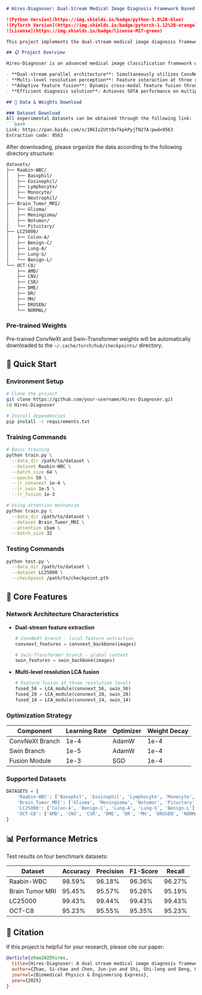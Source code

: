 ```markdown
# Hires-Diagnoser: Dual-Stream Medical Image Diagnosis Framework Based on Multi-Level Resolution Adaptive Sensing

![Python Version](https://img.shields.io/badge/python-3.8%2B-blue)
![PyTorch Version](https://img.shields.io/badge/pytorch-1.12%2B-orange)
![License](https://img.shields.io/badge/license-MIT-green)

This project implements the dual-stream medical image diagnosis framework proposed in the paper "Hires-Diagnoser: A dual stream medical image diagnosis framework based on multi-level resolution adaptive sensing", combining the advantages of ConvNeXt and Swin-Transformer to achieve multi-scale feature fusion and adaptive perception.

## 📋 Project Overview

Hires-Diagnoser is an advanced medical image classification framework with the following core features:

- **Dual-stream parallel architecture**: Simultaneously utilizes ConvNeXt for local texture feature extraction and Swin-Transformer for global context dependency capture
- **Multi-level resolution perception**: Feature interaction at three resolution levels: 56×56, 28×28, and 14×14
- **Adaptive feature fusion**: Dynamic cross-modal feature fusion through LCA (Light Cross-Attention) module
- **Efficient diagnosis solution**: Achieves SOTA performance on multiple medical image datasets

## 📁 Data & Weights Download

### Dataset Download
All experimental datasets can be obtained through the following link:
```bash
Link: https://pan.baidu.com/s/1RkIz2Utt0vTkpkPyjTN27A?pwd=9563 
Extraction code: 9563
```

After downloading, please organize the data according to the following directory structure:
```bash
datasets/
├── Raabin-WBC/
│   ├── Basophil/
│   ├── Eosinophil/
│   ├── Lymphocyte/
│   ├── Monocyte/
│   └── Neutrophil/
├── Brain_Tumor_MRI/
│   ├── Glioma/
│   ├── Meningioma/
│   ├── Notumor/
│   └── Pituitary/
├── LC25000/
│   ├── Colon-A/
│   ├── Benign-C/
│   ├── Lung-A/
│   ├── Lung-S/
│   └── Benign-L/
└── OCT-C8/
    ├── AMD/
    ├── CNV/
    ├── CSR/
    ├── DME/
    ├── DR/
    ├── MH/
    ├── DRUSEN/
    └── NORMAL/
```

### Pre-trained Weights
Pre-trained ConvNeXt and Swin-Transformer weights will be automatically downloaded to the `~/.cache/torch/hub/checkpoints/` directory.

## 🚀 Quick Start

### Environment Setup
```bash
# Clone the project
git clone https://github.com/your-username/Hires-Diagnoser.git
cd Hires-Diagnoser

# Install dependencies
pip install -r requirements.txt
```

### Training Commands
```bash
# Basic training
python train.py \
  --data_dir /path/to/dataset \
  --dataset Raabin-WBC \
  --batch_size 64 \
  --epochs 50 \
  --lr_convnext 1e-4 \
  --lr_swin 1e-5 \
  --lr_fusion 1e-3

# Using attention mechanism
python train.py \
  --data_dir /path/to/dataset \
  --dataset Brain_Tumor_MRI \
  --attention cbam \
  --batch_size 32
```

### Testing Commands
```bash
python test.py \
  --data_dir /path/to/dataset \
  --dataset LC25000 \
  --checkpoint /path/to/checkpoint.pth
```

## 🧠 Core Features

### Network Architecture Characteristics

- **Dual-stream feature extraction**
  ```python
  # ConvNeXt branch - local feature extraction
  convnext_features = convnext_backbone(images)
  
  # Swin-Transformer branch - global context
  swin_features = swin_backbone(images)
  ```

- **Multi-level resolution LCA fusion**
  ```python
  # Feature fusion at three resolution levels
  fused_56 = LCA_module(convnext_56, swin_56)
  fused_28 = LCA_module(convnext_28, swin_28)
  fused_14 = LCA_module(convnext_14, swin_14)
  ```

### Optimization Strategy

| Component | Learning Rate | Optimizer | Weight Decay |
|-----------|---------------|-----------|--------------|
| ConvNeXt Branch | 1e-4 | AdamW | 1e-4 |
| Swin Branch | 1e-5 | AdamW | 1e-4 |
| Fusion Module | 1e-3 | SGD | 1e-4 |

### Supported Datasets

```python
DATASETS = {
    'Raabin-WBC': ['Basophil', 'Eosinophil', 'Lymphocyte', 'Monocyte', 'Neutrophil'],
    'Brain_Tumor_MRI': ['Glioma', 'Meningioma', 'Notumor', 'Pituitary'],
    'LC25000': ['Colon-A', 'Benign-C', 'Lung-A', 'Lung-S', 'Benign-L'],
    'OCT-C8': ['AMD', 'CNV', 'CSR', 'DME', 'DR', 'MH', 'DRUSEN', 'NORMAL']
}
```

## 📊 Performance Metrics

Test results on four benchmark datasets:

| Dataset | Accuracy | Precision | F1-Score | Recall |
|---------|----------|-----------|----------|--------|
| Raabin-WBC | 98.59% | 96.18% | 96.36% | 96.27% |
| Brain Tumor MRI | 95.45% | 95.57% | 95.26% | 95.19% |
| LC25000 | 99.43% | 99.44% | 99.43% | 99.43% |
| OCT-C8 | 95.23% | 95.55% | 95.35% | 95.23% |

## 📝 Citation

If this project is helpful for your research, please cite our paper:

```bibtex
@article{zhao2025hires,
  title={Hires-Diagnoser: A dual stream medical image diagnosis framework based on multi-level resolution adaptive sensing},
  author={Zhao, Si-chao and Chen, Jun-jun and Shi, Shi-long and Deng, Ge and Qiu, Xue-jun},
  journal={Biomedical Physics & Engineering Express},
  year={2025}
}
```